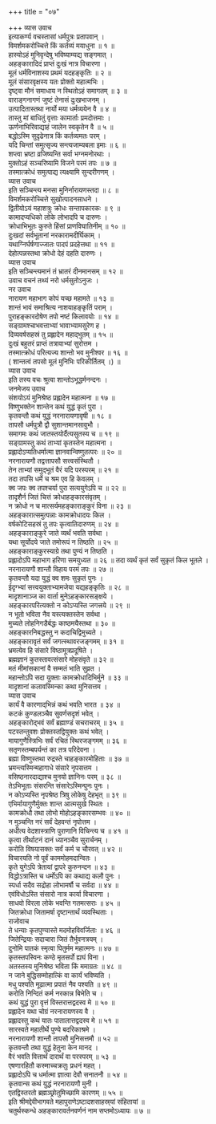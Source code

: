 +++
title = "०७"

+++
व्यास उवाच  
इत्याकर्ण्य वचस्तासां धर्मपुत्रः प्रतापवान् ।  
विमर्शमकरोच्चित्ते किं कर्तव्यं मयाधुना ॥ १ ॥  
हास्योऽहं मुनिवृन्देषु भविष्याम्यद्य सङ्गमात् ।  
अहङ्कारादिदं प्राप्तं दुःखं नात्र विचारणा ।  
मूलं धर्मविनाशस्य प्रथमं यदहङ्कृतिः ॥ २ ॥  
मूलं संसारवृक्षस्य यतः प्रोक्तो महात्मभिः ।  
दृष्ट्वा मौनं समाधाय न स्थितोऽहं समागतम् ॥ ३ ॥  
वाराङ्गनागणं जुष्टं तेनासं दुःखभाजनम् ।  
उत्पादितास्तथा नार्यो मया धर्मव्ययेन वै ॥ ४ ॥  
तास्तु मां बाधितुं वृत्ताः कामार्ताः प्रमदोत्तमाः ।  
ऊर्णनाभिरिवाद्याहं जालेन स्वकृतेन वै ॥ ५ ॥  
बद्धोऽस्मि सुदृढेनात्र किं कर्तव्यमतः परम् ।  
यदि चिन्तां समुत्सृज्य सन्त्यजाम्यबला इमाः ॥ ६ ॥  
शप्त्वा भ्रष्टा व्रजिष्यन्ति सर्वा भग्नमनोरथाः ।  
मुक्तोऽहं सञ्चरिष्यामि विजने परमं तपः ॥ ७ ॥  
तस्मात्क्रोधं समुत्पाद्य त्यक्ष्यामि सुन्दरीगणम् ।  
व्यास उवाच  
इति सञ्चिन्त्य मनसा मुनिर्नारायणस्तदा ॥ ८ ॥  
विमर्शमकरोच्चित्ते सुखोत्पादनसाधने ।  
द्वितीयोऽयं महाशत्रुः क्रोधः सन्तापकारकः ॥ ९ ॥  
कामादप्यधिको लोके लोभादपि च दारुणः ।  
क्रोधाभिभूतः कुरुते हिंसां प्राणविघातिनीम् ॥ १० ॥  
दुःखदां सर्वभूतानां नरकारामदीर्घिकाम् ।  
यथाग्निर्घर्षणाज्जातः पादपं प्रदहेत्तथा ॥ ११ ॥  
देहोत्पन्नस्तथा क्रोधो देहं दहति दारुणः ।  
व्यास उवाच  
इति सञ्चिन्त्यमानं तं भ्रातरं दीनमानसम् ॥ १२ ॥  
उवाच वचनं तथ्यं नरो धर्मसुतोऽनुजः ।  
नर उवाच  
नारायण महाभाग कोपं यच्छ महामते ॥ १३ ॥  
शान्तं भावं समाश्रित्य नाशयाहङ्कृतिं पराम् ।  
पुराहङ्कारदोषेण तपो नष्टं किलावयोः ॥ १४ ॥  
सङ्ग्रामश्चाभवत्ताभ्यां भावाभ्यामसुरेण ह ।  
दिव्यवर्षसहस्रं तु प्रह्लादेन महाद्‌भुतम् ॥ १५ ॥  
दुःखं बहुतरं प्राप्तं तत्रावाभ्यां सुरोत्तम ।  
तस्मात्क्रोधं परित्यज्य शान्तो भव मुनीश्वर ॥ १६ ॥  
( शान्तत्वं तपसो मूलं मुनिभिः परिकीर्तितम् ।) ॥  
व्यास उवाच  
इति तस्य वचः श्रुत्वा शान्तोऽभूद्धर्मनन्दनः ।  
जनमेजय उवाच  
संशयोऽयं मुनिश्रेष्ठ प्रह्लादेन महात्मना ॥ १७ ॥  
विष्णुभक्तेन शान्तेन कथं युद्धं कृतं पुरा ।  
कृतवन्तौ कथं युद्धं नरनारायणावृषी ॥ १८ ॥  
तापसौ धर्मपुत्रौ द्वौ सुशान्तमानसावुभौ ।  
समागमः कथं जातस्तयोर्दैत्यसुतस्य च ॥ १९ ॥  
सङ्ग्रामस्तु कथं ताभ्यां कृतस्तेन महात्मना ।  
प्रह्लादोऽप्यतिधर्मात्मा ज्ञानवान्विष्णुतत्परः ॥ २० ॥  
नरनारायणौ तद्वत्तापसौ सत्त्वसंस्थितौ ।  
तेन ताभ्यां समुद्‌भूतं वैरं यदि परस्परम् ॥ २१ ॥  
तदा तपसि धर्मे च श्रम एव हि केवलम् ।  
क्व जपः क्व तपश्चर्या पुरा सत्ययुगेऽपि च ॥ २२ ॥  
तादृशैर्न जितं चित्तं क्रोधाहङ्कारसंवृतम् ।  
न क्रोधो न च मात्सर्यमहङ्काराङ्कुरं विना ॥ २३ ॥  
अहङ्कारात्समुत्पन्नाः कामक्रोधादयः किल ।  
वर्षकोटिसहस्रं तु तपः कृत्वातिदारुणम् ॥ २४ ॥  
अहङ्काराङ्कुरे जाते व्यर्थं भवति सर्वथा ।  
यथा सूर्योदये जाते तमोरूपं न तिष्ठति ॥ २५ ॥  
अहङ्काराङ्कुरस्याग्रे तथा पुण्यं न तिष्ठति ।  
प्रह्लादोऽपि महाभाग हरिणा समयुध्यत ॥ २६ ॥
तदा व्यर्थं कृतं सर्वं सुकृतं किल भूतले ।  
नरनारायणौ शान्तौ विहाय परमं तपः ॥ २७ ॥  
कृतवन्तौ यदा युद्धं क्व शमः सुकृतं पुनः ।  
ईदृग्भ्यां सत्त्वयुक्ताभ्यामजेया यद्यहङ्कृतिः ॥ २८ ॥  
मादृशानाञ्ज का वार्ता मुनेऽहङ्कारसङ्क्षये ।  
अहङ्कारपरित्यक्तो न कोऽप्यस्ति जगत्त्रये ॥ २९ ॥  
न भूतो भविता नैव यस्त्यक्तस्तेन सर्वथा ।  
मुच्यते लोहनिगडैर्बद्धः काष्ठमयैस्तथा ॥ ३० ॥  
अहङ्कारनिबद्धस्तु न कदाचिद्विमुच्यते ।  
अहङ्कारावृतं सर्वं जगत्स्थावरजङ्गमम् ॥ ३१ ॥  
भ्रमत्येव हि संसारे विष्ठामूत्रप्रदूषिते ।  
ब्रह्मज्ञानं कुतस्तावत्संसारे मोहसंवृते ॥ ३२ ॥  
मतं मीमांसकानां वै सम्मतं भाति सुव्रत ।  
महान्तोऽपि सदा युक्ताः कामक्रोधादिभिर्मुने ॥ ३३ ॥  
मादृशानां कलावस्मिन्का कथा मुनिसत्तम ।  
व्यास उवाच  
कार्यं वै कारणाद्‌भिन्नं कथं भवति भारत ॥ ३४ ॥  
कटकं कुण्डलञ्चैव सुवर्णसदृशं भवेत् ।  
अहङ्कारोद्‌भवं सर्वं ब्रह्माण्डं सचराचरम् ॥ ३५ ॥  
पटस्तन्तुवशः प्रोक्तस्तद्वियुक्तः कथं भवेत् ।  
मायागुणैस्त्रिभिः सर्वं रचितं स्थिरजङ्गमम् ॥ ३६ ॥  
सतृणस्तम्बपर्यन्तं का तत्र परिदेवना ।  
ब्रह्मा विष्णुस्तथा रुद्रस्ते चाहङ्कारमोहिताः ॥ ३७ ॥  
भ्रमन्त्यस्मिन्महागाधे संसारे नृपसत्तम ।  
वसिष्ठनारदाद्याश्च मुनयो ज्ञानिनः परम् ॥ ३८ ॥  
तेऽभिभूताः संसरन्ति संसारेऽस्मिन्पुनः पुनः ।  
न कोऽप्यस्ति नृपश्रेष्ठ त्रिषु लोकेषु देहभृत् ॥ ३९ ॥  
एभिर्मायागुणैर्मुक्तः शान्त आत्मसुखे स्थितः ।  
कामक्रोधौ तथा लोभो मोहोऽहङ्कारसम्भवः ॥ ४० ॥  
न मुञ्चन्ति नरं सर्वं देहवन्तं नृपोत्तम ।  
अधीत्य वेदशास्त्राणि पुराणानि विचिन्त्य च ॥ ४१ ॥  
कृत्वा तीर्थाटनं दानं ध्यानञ्चैव सुरार्चनम् ।  
करोति विषयासक्तः सर्वं कर्म च चौरवत् ॥ ४२ ॥  
विचारयति नो पूर्वं काममोहमदान्वितः ।  
कृते युगेऽपि त्रेतायां द्वापरे कुरुनन्दन ॥ ४३ ॥  
विद्धोऽत्रास्ति च धर्मोऽपि का कथाद्य कलौ पुनः ।  
स्पर्धा सदैव सद्रोहा लोभामर्षौ च सर्वदा ॥ ४४ ॥  
एवंविधोऽस्ति संसारो नात्र कार्या विचारणा ।  
साधवो विरला लोके भवन्ति गतमत्सराः ॥ ४५ ॥  
जितक्रोधा जितामर्षा दृष्टान्तार्थं व्यवस्थिताः ।  
राजोवाच  
ते धन्याः कृतपुण्यास्ते मदमोहविवर्जिताः ॥ ४६ ॥  
जितेन्द्रियाः सदाचारा जितं तैर्भुवनत्रयम् ।  
दुनोमि पातकं स्मृत्वा पितुर्मम महात्मनः ॥ ४७ ॥  
कृतस्तपस्विनः कण्ठे मृतसर्पो ह्यघं विना ।  
अतस्तस्य मुनिश्रेष्ठ भविता किं ममाग्रतः ॥ ४८ ॥  
न जाने बुद्धिसम्मोहात्किं वा कार्यं भविष्यति ।  
मधु पश्यति मूढात्मा प्रपातं नैव पश्यति ॥ ४९ ॥  
करोति निन्दितं कर्म नरकान्न बिभेति च ।  
कथं युद्धं पुरा वृत्तं विस्तरात्तद्वदस्व मे ॥ ५० ॥  
प्रह्लादेन यथा चोग्रं नरनारायणस्य वै ।  
प्रह्लादस्तु कथं यातः पातालात्तद्वदस्व मे ॥ ५१ ॥  
सारस्वते महातीर्थे पुण्ये बदरिकाश्रमे ।  
नरनारायणौ शान्तौ तापसौ मुनिसत्तमौ ॥ ५२ ॥  
कृतवन्तौ तथा युद्धं हेतुना केन मानद ।  
वैरं भवति वित्तार्थं दारार्थं वा परस्परम् ॥ ५३ ॥  
एषणारहितौ कस्माच्चक्रतुः प्रधनं महत् ।  
प्रह्लादोऽपि च धर्मात्मा ज्ञात्वा देवौ सनातनौ ॥ ५४ ॥  
कृतवान्स कथं युद्धं नरनारायणौ मुनी ।  
एतद्विस्तरतो ब्रह्मञ्छ्रोतुमिच्छामि कारणम् ॥ ५५ ॥  
इति श्रीमद्देवीभागवते महापुराणेऽष्टादशसाहस्र्यां संहितायां ॥  
चतुर्थस्कन्धे अहङ्कारावर्तनवर्णनं नाम सप्तमोऽध्यायः ॥ ७ ॥
